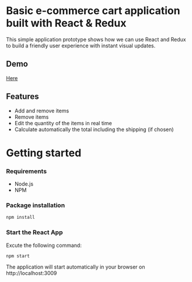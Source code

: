 # Basic e-commerce cart application built with React & Redux

This simple application prototype shows how we can use React and Redux to build a friendly user experience with instant visual updates.

## Demo
[Here](http://divi2904.github.io)

## Features
* Add and remove items 
* Remove items
* Edit the quantity of the items in real time
* Calculate automatically the total including the shipping (if chosen)

# Getting started
### Requirements

* Node.js
* NPM

### Package installation
```bash
npm install
```
 ### Start the React App
 Excute the following command: 
```bash
npm start
```
The application will start automatically in your browser on http://localhost:3009
